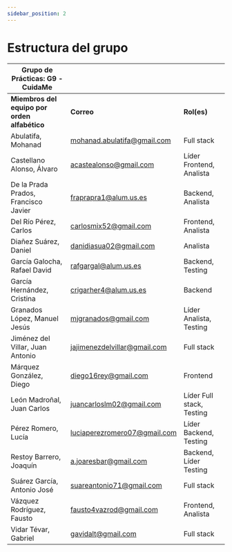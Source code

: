 ```yaml
---
sidebar_position: 2
---
```


# Estructura del grupo

|**Grupo de Prácticas:** G9 - CuidaMe|||
| - | :- | :- |
|**Miembros del equipo por orden alfabético** |**Correo** |**Rol(es)**|
|Abulatifa, Mohanad|mohanad.abulatifa@gmail.com|Full stack|
|Castellano Alonso, Álvaro|acastealonso@gmail.com|Líder Frontend, Analista|
|De la Prada Prados, Francisco Javier|fraprapra1@alum.us.es|Backend, Analista|
|Del Río Pérez, Carlos|carlosmix52@gmail.com|Frontend, Analista|
|Diañez Suárez, Daniel|danidiasua02@gmail.com|Analista|
|García Galocha, Rafael David|rafgargal@alum.us.es|Backend, Testing|
|García Hernández, Cristina|crigarher4@alum.us.es|Backend|
|Granados López, Manuel Jesús|mjgranados@gmail.com|Líder Analista, Testing|
|Jiménez del Villar, Juan Antonio|jajimenezdelvillar@gmail.com|Full stack|
|Márquez González, Diego|diego16rey@gmail.com|Frontend|
|León Madroñal, Juan Carlos|juancarloslm02@gmail.com|Líder Full stack, Testing|
|Pérez Romero, Lucía|luciaperezromero07@gmail.com|Líder Backend, Testing|
|Restoy Barrero, Joaquín|a.joaresbar@gmail.com|Backend, Líder Testing|
|Suárez García, Antonio José|suareantonio71@gmail.com|Full stack|
|Vázquez Rodríguez, Fausto|fausto4vazrod@gmail.com|Frontend, Analista|
|Vidar Tévar, Gabriel|gavidalt@gmail.com|Full stack|